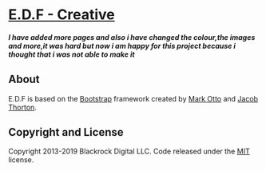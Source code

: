# [E.D.F - Creative](https://startbootstrap.com/template-overviews/creative/)
<h5>I have added more pages and also i have changed the colour,the images and more,it was hard but now i am happy for this project because i thought that i was not able to make it</h5>

## About

E.D.F is based on the [Bootstrap](http://getbootstrap.com/) framework created by [Mark Otto](https://twitter.com/mdo) and [Jacob Thorton](https://twitter.com/fat).

## Copyright and License

Copyright 2013-2019 Blackrock Digital LLC. Code released under the [MIT](https://github.com/BlackrockDigital/startbootstrap-creative/blob/gh-pages/LICENSE) license.
